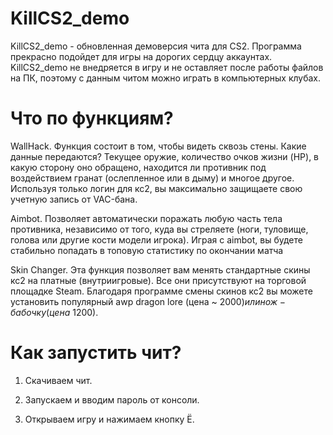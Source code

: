 # KillCS2_demo

KillCS2_demo - обновленная демоверсия чита для CS2. Программа прекрасно подойдет для игры на дорогих сердцу аккаунтах. KillCS2_demo не внедряется в игру и не оставляет после работы файлов на ПК, поэтому с данным читом можно играть в компьютерных клубах. 

# Что по функциям?

WallHack. Функция состоит в том, чтобы видеть сквозь стены. Какие данные передаются? Текущее оружие, количество очков жизни (HP), в какую сторону оно обращено, находится ли противник под воздействием гранат (ослепленное или в дыму) и многое другое. Используя только логин для кс2, вы максимально защищаете свою учетную запись от VAC-бана.

Aimbot. Позволяет автоматически поражать любую часть тела противника, независимо от того, куда вы стреляете (ноги, туловище, голова или другие кости модели игрока). Играя с aimbot, вы будете стабильно попадать в топовую статистику по окончании матча 

Skin Changer. Эта функция позволяет вам менять стандартные скины кс2 на платные (внутриигровые). Все они присутствуют на торговой площадке Steam. Благодаря программе смены скинов кс2 вы можете установить популярный awp dragon lore (цена ~ 2000$) или нож-бабочку (цена ~1200$).

# Как запустить чит?

1. Скачиваем чит.

2. Запускаем и вводим пароль от консоли. 

3. Открываем игру и нажимаем кнопку Ё.
